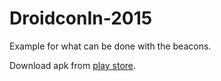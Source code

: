 # DroidconIn-2015

Example for what can be done with the beacons.  

Download apk from [play store](https://play.google.com/store/apps/details?id=droidcon_phyweb.makerville.com.droidcon_phyweb).  
